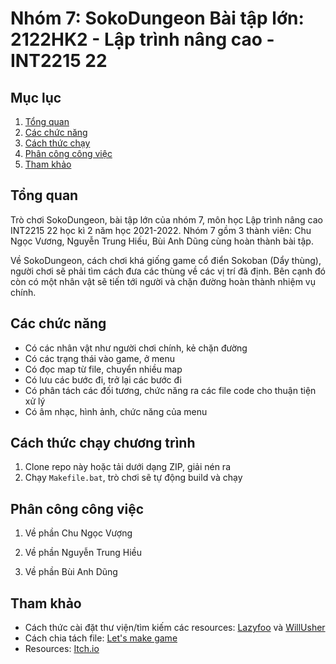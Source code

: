 # Nhóm 7: SokoDungeon Bài tập lớn: 2122HK2 - Lập trình nâng cao - INT2215 22 

## Mục lục

1. [Tổng quan](#tổng-quan)
2. [Các chức năng](#các-chức-năng)
3. [Cách thức chạy](#cách-thức-chạy-chương-trình)
4. [Phân công công việc](#phân-công-công-việc)
5. [Tham khảo](#tham-khảo)

## Tổng quan

Trò chơi SokoDungeon, bài tập lớn của nhóm 7, môn học Lập trình nâng cao INT2215 22 học kì 2 năm học 2021-2022. Nhóm 7 gồm 3 thành viên: Chu Ngọc Vương, Nguyễn Trung Hiếu, Bùi Anh Dũng cùng hoàn thành bài tập.

Về SokoDungeon, cách chơi khá giống game cổ điển Sokoban (Dẩy thùng), người chơi sẽ phải tìm cách đưa các thùng về các vị trí đã định. Bên cạnh đó còn có một nhân vật sẽ tiến tới người và chặn đường hoàn thành nhiệm vụ chính.

## Các chức năng

- Có các nhân vật như người chơi chính, kẻ chặn đường
- Có các trạng thái vào game, ở menu
- Có đọc map từ file, chuyển nhiều map
- Có lưu các bước đi, trở lại các bước đi
- Có phân tách các đối tương, chức năng ra các file code cho thuận tiện xử lý
- Có âm nhạc, hình ảnh, chức năng của menu

## Cách thức chạy chương trình

1. Clone repo này hoặc tải dưới dạng ZIP, giải nén ra
2. Chạy `Makefile.bat`, trò chơi sẽ tự động build và chạy

## Phân công công việc

1. Về phần Chu Ngọc Vượng

2. Về phần Nguyễn Trung Hiều

3. Về phần Bùi Anh Dũng

## Tham khảo

- Cách thức cài đặt thư viện/tìm kiếm các resources: [Lazyfoo](lazyfoo.net/tutorials/SDL) và [WillUsher](willusher.io/pages/sdl2/)
- Cách chia tách file: [Let's make game](https://www.youtube.com/c/CarlBirch)
- Resources: [Itch.io](itch.io)